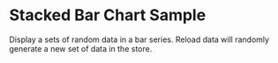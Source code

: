 # Stacked Bar Chart Sample #

Display a sets of random data in a bar series. Reload data will randomly generate a new set of data in the store.